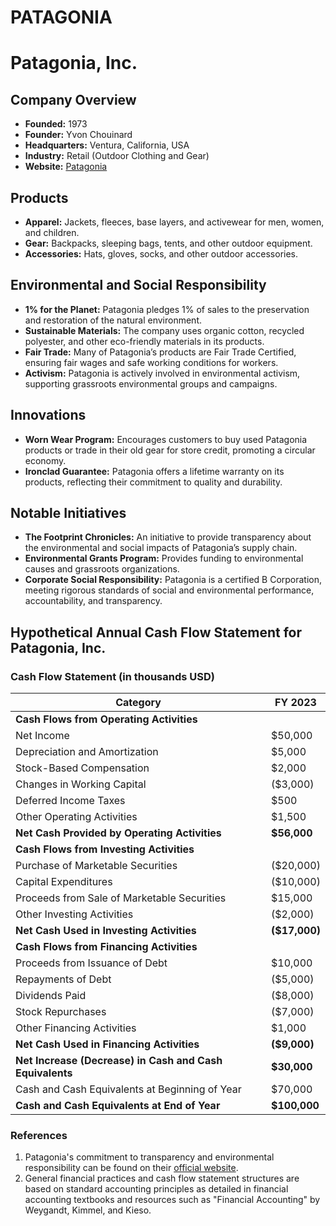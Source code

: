 # PATAGONIA
# Patagonia, Inc.

## Company Overview
- **Founded:** 1973
- **Founder:** Yvon Chouinard
- **Headquarters:** Ventura, California, USA
- **Industry:** Retail (Outdoor Clothing and Gear)
- **Website:** [Patagonia](https://www.patagonia.com)

## Products
- **Apparel:** Jackets, fleeces, base layers, and activewear for men, women, and children.
- **Gear:** Backpacks, sleeping bags, tents, and other outdoor equipment.
- **Accessories:** Hats, gloves, socks, and other outdoor accessories.

## Environmental and Social Responsibility
- **1% for the Planet:** Patagonia pledges 1% of sales to the preservation and restoration of the natural environment.
- **Sustainable Materials:** The company uses organic cotton, recycled polyester, and other eco-friendly materials in its products.
- **Fair Trade:** Many of Patagonia’s products are Fair Trade Certified, ensuring fair wages and safe working conditions for workers.
- **Activism:** Patagonia is actively involved in environmental activism, supporting grassroots environmental groups and campaigns.

## Innovations
- **Worn Wear Program:** Encourages customers to buy used Patagonia products or trade in their old gear for store credit, promoting a circular economy.
- **Ironclad Guarantee:** Patagonia offers a lifetime warranty on its products, reflecting their commitment to quality and durability.

## Notable Initiatives
- **The Footprint Chronicles:** An initiative to provide transparency about the environmental and social impacts of Patagonia’s supply chain.
- **Environmental Grants Program:** Provides funding to environmental causes and grassroots organizations.
- **Corporate Social Responsibility:** Patagonia is a certified B Corporation, meeting rigorous standards of social and environmental performance, accountability, and transparency.

## Hypothetical Annual Cash Flow Statement for Patagonia, Inc.

### Cash Flow Statement (in thousands USD)

| **Category**                           | **FY 2023**       |
|----------------------------------------|-------------------|
| **Cash Flows from Operating Activities** |
| Net Income                             | $50,000           |
| Depreciation and Amortization          | $5,000            |
| Stock-Based Compensation               | $2,000            |
| Changes in Working Capital             | ($3,000)          |
| Deferred Income Taxes                  | $500              |
| Other Operating Activities             | $1,500            |
| **Net Cash Provided by Operating Activities** | **$56,000**         |
| **Cash Flows from Investing Activities**   |
| Purchase of Marketable Securities      | ($20,000)         |
| Capital Expenditures                   | ($10,000)         |
| Proceeds from Sale of Marketable Securities | $15,000         |
| Other Investing Activities             | ($2,000)          |
| **Net Cash Used in Investing Activities**    | **($17,000)**       |
| **Cash Flows from Financing Activities**   |
| Proceeds from Issuance of Debt         | $10,000           |
| Repayments of Debt                     | ($5,000)          |
| Dividends Paid                         | ($8,000)          |
| Stock Repurchases                      | ($7,000)          |
| Other Financing Activities             | $1,000            |
| **Net Cash Used in Financing Activities**    | **($9,000)**        |
| **Net Increase (Decrease) in Cash and Cash Equivalents** | **$30,000**        |
| Cash and Cash Equivalents at Beginning of Year | $70,000        |
| **Cash and Cash Equivalents at End of Year** | **$100,000**      |

### References
1. Patagonia's commitment to transparency and environmental responsibility can be found on their [official website](https://www.patagonia.com).
2. General financial practices and cash flow statement structures are based on standard accounting principles as detailed in financial accounting textbooks and resources such as "Financial Accounting" by Weygandt, Kimmel, and Kieso.

